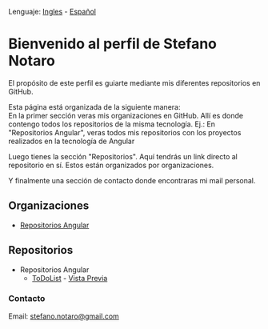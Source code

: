 Lenguaje: [Ingles](/README.md) - [Español](/README.es.md)

# Bienvenido al perfil de Stefano Notaro

El propósito de este perfil es guiarte mediante mis diferentes repositorios en GitHub.

Esta página está organizada de la siguiente manera:  
 En la primer sección veras mis organizaciones en GitHub. Allí es donde contengo todos los repositorios de la misma tecnología.
Ej.: En "Repositorios Angular", veras todos mis repositorios con los proyectos realizados en la tecnología de Angular

Luego tienes la sección "Repositorios".
Aquí tendrás un link directo al repositorio en sí. Estos están organizados por organizaciones.

Y finalmente una sección de contacto donde encontraras mi mail personal.

## **Organizaciones**

-   [Repositorios Angular](https://github.com/StefanoNotaro-AngularRepositories 'Angular Repositories')

## **Repositorios**

-   Repositorios Angular
    -   [ToDoList](https://github.com/StefanoNotaro-AngularRepositories/ToDoList 'To-Do app project') - [Vista Previa](https://stefanonotaro-angularrepositories.github.io/ToDoList/)

### **Contacto**

Email: stefano.notaro@gmail.com
